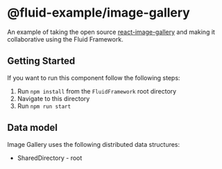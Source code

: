 # @fluid-example/image-gallery

An example of taking the open source [react-image-gallery](https://www.npmjs.com/package/react-image-gallery)
and making it collaborative using the Fluid Framework.

## Getting Started

If you want to run this component follow the following steps:

1. Run `npm install` from the `FluidFramework` root directory
2. Navigate to this directory
3. Run `npm run start`

## Data model

Image Gallery uses the following distributed data structures:

- SharedDirectory - root
